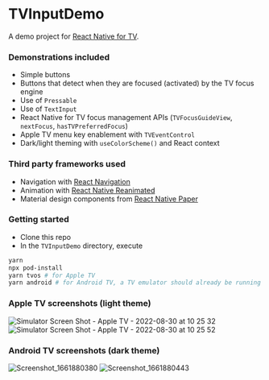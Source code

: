 # TVInputDemo

A demo project for [React Native for TV](https://github.com/react-native-tvos/react-native-tvos).

### Demonstrations included

- Simple buttons
- Buttons that detect when they are focused (activated) by the TV focus engine
- Use of `Pressable`
- Use of `TextInput`
- React Native for TV focus management APIs (`TVFocusGuideView`, `nextFocus`, `hasTVPreferredFocus`)
- Apple TV menu key enablement with `TVEventControl`
- Dark/light theming with `useColorScheme()` and React context

### Third party frameworks used

- Navigation with [React Navigation](https://reactnavigation.org/)
- Animation with [React Native Reanimated](https://docs.swmansion.com/react-native-reanimated/)
- Material design components from [React Native Paper](https://callstack.github.io/react-native-paper/)

### Getting started

- Clone this repo
- In the `TVInputDemo` directory, execute

```bash
yarn
npx pod-install
yarn tvos # for Apple TV
yarn android # for Android TV, a TV emulator should already be running
```

### Apple TV screenshots (light theme)

![Simulator Screen Shot - Apple TV - 2022-08-30 at 10 25 32](https://user-images.githubusercontent.com/6577821/187504206-5c1f6249-bb34-4b76-896f-0f133a3f0593.png) ![Simulator Screen Shot - Apple TV - 2022-08-30 at 10 25 52](https://user-images.githubusercontent.com/6577821/187504250-b487d85a-0553-4c56-a54d-ee1f9439cdef.png)

### Android TV screenshots (dark theme)

![Screenshot_1661880380](https://user-images.githubusercontent.com/6577821/187504274-a8ad1f99-5079-4a0d-a931-2e57282f236c.png) ![Screenshot_1661880443](https://user-images.githubusercontent.com/6577821/187504305-9c3e12d8-262f-4d75-bc1b-b6ecf9c364ee.png)


